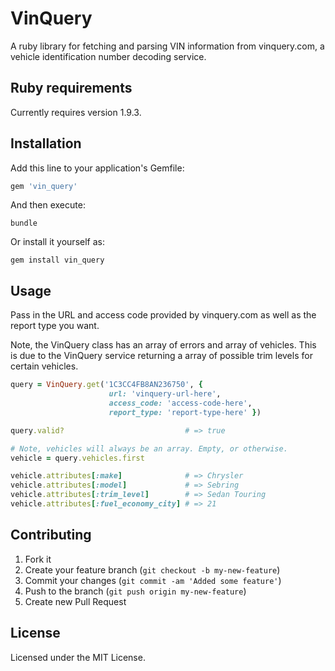 # VinQuery

A ruby library for fetching and parsing VIN information from vinquery.com, a vehicle identification number decoding service.

## Ruby requirements

Currently requires version 1.9.3.

## Installation

Add this line to your application's Gemfile:

```ruby
gem 'vin_query'
```

And then execute:

    bundle

Or install it yourself as:

    gem install vin_query

## Usage

Pass in the URL and access code provided by vinquery.com as well as the report type you want.

Note, the VinQuery class has an array of errors and array of vehicles. This is due to the VinQuery service returning a array of possible trim levels for certain vehicles.

```ruby
query = VinQuery.get('1C3CC4FB8AN236750', {
                      url: 'vinquery-url-here',
                      access_code: 'access-code-here',
                      report_type: 'report-type-here' })

query.valid?                           # => true

# Note, vehicles will always be an array. Empty, or otherwise.
vehicle = query.vehicles.first

vehicle.attributes[:make]              # => Chrysler
vehicle.attributes[:model]             # => Sebring
vehicle.attributes[:trim_level]        # => Sedan Touring
vehicle.attributes[:fuel_economy_city] # => 21
```

## Contributing

1. Fork it
2. Create your feature branch (`git checkout -b my-new-feature`)
3. Commit your changes (`git commit -am 'Added some feature'`)
4. Push to the branch (`git push origin my-new-feature`)
5. Create new Pull Request

## License

Licensed under the MIT License.

